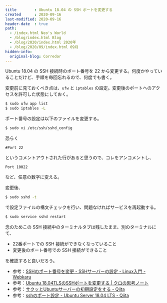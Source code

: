 ```yaml
---
title        : Ubuntu 18.04 の SSH ポートを変更する
created      : 2020-09-16
last-modified: 2020-09-16
header-date  : true
path:
  - /index.html Neo's World
  - /blog/index.html Blog
  - /blog/2020/index.html 2020年
  - /blog/2020/09/index.html 09月
hidden-info:
  original-blog: Corredor
---
```


Ubuntu 18.04 の SSH 接続時のポート番号を 22 から変更する。何度かやっていることだけど、手順を毎回忘れるので、何度でも書く。

変更前に見ておくべき点は、`ufw` と `iptables` の設定。変更後のポートへのアクセスを許可した状態にしておく。

```bash
$ sudo ufw app list
$ sudo iptables -L
```

ポート番号の設定は以下のファイルを変更する。

```bash
$ sudo vi /etc/ssh/sshd_config
```

恐らく

```
#Port 22
```

というコメントアウトされた行があると思うので、コレをアンコメントし、

```
Port 10022
```

など、任意の数字に変える。

変更後、

```bash
$ sudo sshd -t
```

で設定ファイルの構文チェックを行い、問題なければサービスを再起動する。

```bash
$ sudo service sshd restart
```

念のためこの SSH 接続中のターミナルタブは残したまま、別のターミナルにて、

- 22番ポートでの SSH 接続ができなくなっていること
- 変更後のポート番号での SSH 接続ができること

を確認すると良いだろう。

- 参考：[SSHのポート番号を変更 - SSHサーバーの設定 - Linux入門 - Webkaru](https://webkaru.net/linux/change-ssh-port/)
- 参考：[Ubuntu 18.04TLSのSSHポートを変更する | クロの思考ノート](http://note.kurodigi.com/ubuntu1804-ssh-change/)
- 参考：[サクッとUbuntuサーバーの初期設定をする - Qiita](https://qiita.com/0x50/items/05c89333ae046dc6fa0f)
- 参考：[sshのポート設定 - Ubuntu Server 18.04 LTS - Qiita](https://qiita.com/motofumi/items/6f8b2047a4b8f18fa043)
